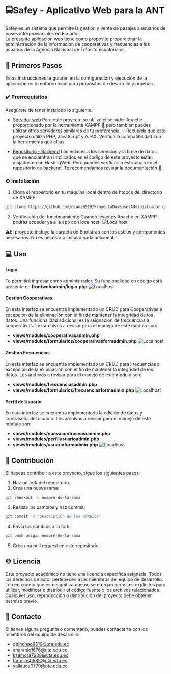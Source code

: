 # 🚍Safey - Aplicativo Web para la ANT

Safey es un sistema que permite la gestión y venta de pasajes a usuarios de buses interprovinciales en Ecuador.  
La presente aplicación web tiene como propósito proporcionar la administración de la información de cooperativas y frecuencias a los usuarios de la Agencia Nacional de Tránsito ecuatoriana.

## 👣 Primeros Pasos

Estas instrucciones te guiarán en la configuración y ejecución de la aplicación en tu entorno local para propósitos de desarrollo y pruebas.

### ✔️ Prerrequisitos

Asegúrate de tener instalado lo siguiente:

- [Servidor web](https://www.apachefriends.org/download.html)
  Para este proyecto se utilizó el servidor Apache proporcionado por la herramienta XAMPP [🔗](https://www.apachefriends.org/download.html) pero también puedes utilizar otros servidores similares de tu preferencia.
  💡 Recuerda que este proyecto utiliza PHP, JavaScript y   AJAX. Verifica la compatibilidad con la herramienta que elijas.
  
- [Repositorio - Backend](https://github.com/YadiraAllauca/ServiciosProyectoDAS) 
  Los enlaces a los servicios y la base de datos que se encuentran implicados en el código de este proyecto están alojados en un HostingWeb. Pero puedes verificar la estructura en el repositorio de backend. Te recomendamos revisar la documentación [🔗](https://github.com/YadiraAllauca/ServiciosProyectoDAS)

### ⚙️ Instalación

1. Clona el repositorio en tu máquina local dentro de htdocs del directorio de XAMPP:

```bash
git clone https://github.com/diana9519/ProyectoDasBusesAdministrador.git
```

2. Verificación del funcionamiento
Cuando levantes Apache en XAMPP podrás acceder ya a la app con localhost.
![Localhost](https://cdn.glitch.global/1d3dd682-c1e7-4386-94b7-857b9d3c741b/d1704f62-01c5-433a-bb2e-7b42ad99f853.jpg?v=1688858510973)

⚠️El proyecto incluye la carpeta de Bootstrap con los estilos y componentes necesarios. No es necesario instalar nada adicional.

## 💻 Uso

#### Login
Te permitirá ingresar como administrador. Su funcionalidad en código está presente en **frontwebadmin/login.php**
![Localhost](https://cdn.glitch.global/1d3dd682-c1e7-4386-94b7-857b9d3c741b/fc99b374-43f0-4e2d-af10-b8df6ca241d2.jpg?v=1688858566878)
#### Gestión Cooperativas
En esta interfaz se encuentra implementado un CRUD para Cooperativas a excepción de la eliminación con el fin de mantener la integridad de los datos. Una funcionalidad adicional es la asignación de frecuencias a cooperativas. Los archivos a revisar para el manejo de este módulo son:
* **views/modules/cooperativasadmin.php**
* **views/modules/formularios/cooperativasformadmin.php**
![Localhost](https://cdn.glitch.global/1d3dd682-c1e7-4386-94b7-857b9d3c741b/98cc3c9c-9622-4956-9602-d11b47c33fbc.jpg?v=1688858936830)
#### Gestión Frecuencias
En esta interfaz se encuentra implementado un CRUD para Frecuencias a excepción de la eliminación con el fin de mantener la integridad de los datos. Los archivos a revisar para el manejo de este módulo son:
* **views/modules/frecuenciasadmin.php**
* **views/modules/formularios/frecuenciasformadmin.php**
![Localhost](https://cdn.glitch.global/1d3dd682-c1e7-4386-94b7-857b9d3c741b/98cc3c9c-9622-4956-9602-d11b47c33fbc.jpg?v=1688858936830)

#### Perfil de Usuario
En esta interfaz se encuentra implementada la edición de datos y contraseña del usuario. Los archivos a revisar para el manejo de este módulo son:
* **views/modules/nuevacontraseniaadmin.php**
* **views/modules/perfilusuarioadmin.php**
* **views/modules/usuarioformadmin.php**
![Localhost](https://cdn.glitch.global/1d3dd682-c1e7-4386-94b7-857b9d3c741b/6522b396-fdb2-4337-be3d-139dba6232f4.jpg?v=1688859750351)

## 🤝 Contribución
Si deseas contribuir a este proyecto, sigue los siguientes pasos:

1. Haz un fork del repositorio.
2. Crea una nueva rama:
```bash
git checkout -b nombre-de-la-rama
```
3. Realiza los cambios y haz commit:
```bash
git commit -m "Descripción de los cambios"
```
4. Envía los cambios a tu fork:
```bash
git push origin nombre-de-la-rama
```
5. Crea una pull request en este repositorio.

## ©️ Licencia
Este proyecto académico no tiene una licencia específica asignada. Todos los derechos de autor pertenecen a los miembros del equipo de desarrollo. Ten en cuenta que esto significa que no se otorgan permisos explícitos para utilizar, modificar o distribuir el código fuente o los archivos relacionados. Cualquier uso, reproducción o distribución del proyecto debe obtener permiso previo.
## 📧 Contacto
Si tienes alguna pregunta o comentario, puedes contactarte con los miembros del equipo de desarrollo:

* dpinchao9519@uta.edu.ec
* anaranjo1676@uta.edu.ec
* kzamora7938@uta.edu.ec
* tarmijos0985@uta.edu.ec
* yallauca3770@uta.edu.ec

